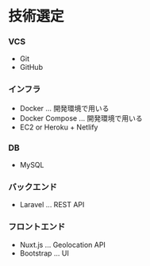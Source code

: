 # 技術選定

### VCS
- Git
- GitHub

### インフラ
- Docker ... 開発環境で用いる
- Docker Compose ... 開発環境で用いる
- EC2 or Heroku + Netlify 

### DB
- MySQL

### バックエンド
- Laravel ... REST API

### フロントエンド
- Nuxt.js ... Geolocation API
- Bootstrap ... UI